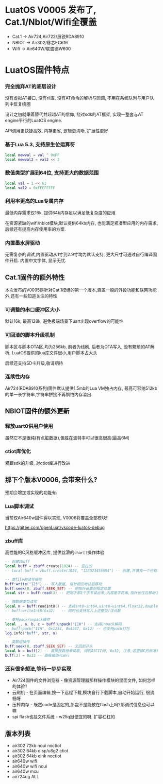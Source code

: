 
# LuatOS V0005 发布了, Cat.1/NbIot/Wifi全覆盖

* Cat.1 -> Air724,Air722/展锐RDA8910
* NBIOT -> Air302/移芯EC616
* Wifi  -> Air640W/联盛德W600

# LuatOS固件特点

### 完全抛弃AT的底层设计

没有虚拟AT接口, 没有ril库, 没有AT命令的解析与回调, 不用在系统队列与用户队列中反复绕圈

设计之初就秉着替代并超越AT的信仰, 绕过sdk的AT框架, 实现一整套与AT engine平行的LuatOS engine.

API调用更快捷高效, 内存更省, 逻辑更清晰, 扩展性更好

### 基于Lua 5.3, 支持原生位运算符

```lua
local newval = val ^ 0xFF
local newval2 = val2 << 3
```

### 数值类型扩展到64位, 支持更大的数据范围

```lua
local val = 1 << 63
local val2 = 0xFFFFFFFF
```

### 利用率更高的Lua专属内存

最低内存需求仅16k, 提供64k内存足以满足低复杂度的应用.

在资源紧缺的wifi/nbiot模块,默认提供64kb内存, 也能满足紧凑型应用的内存需求, 后续还有提高内存使用率的方案.

### 内置墨水屏驱动

无需复杂的调试,内置驱动从1寸到2.9寸均为默认支持, 更大尺寸可通过自行编译固件开启. 内置中文字体, 显示无忧.

## Cat.1固件的额外特性

本次发布的V0005是针对Cat.1模组的第一个版本,涵盖一般的外设功能和联网功能外,还有一些知道关注的特性

### 可调整的串口缓冲区大小

默认16k, 最高128k, 避免极端场景下uart出现overflow的可能性

### 可回滚的脚本升级机制

脚本区与脚本OTA区,均为256kb, 前者为线刷, 后者为OTA写入, 没有繁琐的AT解析, LuatOS提供的lua库文件很小,用户脚本占大头

后续还支持SD卡升级,敬请期待

### 连续性内存

Air724(RDA8910系列)固件默认提供1.5mb的Lua VM独占内存, 最高可容纳512kb的单一长字符串,字符串拼接不再惧怕内存溢出.

## NBIOT固件的额外更新

### 释放uart0供用户使用

虽然它不是很纯(有点脏数据),但胜在波特率可以很高很高(最高6M)

### ctiot库优化

紧跟sdk的升级, 对ctiot库进行改进


## 那下个版本V0006, 会带来什么?

预期会增加或实现的功能有:

### Lua脚本调试

当前仅Air640w固件得以实现, V0006将覆盖全部模块!!

https://gitee.com/openLuat/vscode-luatos-debug

### zbuff库

高性能的C风格缓冲区库, 提供丝滑的`char[]`操作体验

```lua
-- 创建zbuff
local buff = zbuff.create(1024) -- 空白的
-- local buff = zbuff.create(1024, "123321456654") -- 创建,并填充一个已有字符串的内容

-- 类file的读写操作
buff:write("123") -- 写入数据, 指针相应地往后移动
buff:seek(0, zbuff.SEEK_SET) -- 把指针设置到指定位置
local str = buff:read(3) -- 把刚才那3个字节读出来,内容是字符串,指针也往后移动了

-- 按数据类型读写
local n = buff:readInt8() -- 支持int8~int64,uint8~uint64,float32,double64
-- buff:writeInt8(0x32)   -- 同时也支持写入上述整型/浮点数

-- 支持pack/unpack操作
local _, a, b, c = buff:unpack("IIH") -- 支持unpack解码
-- buff:pack("IIH", 0x1234, 0x4567, 0x12) -- 也支持pack打包
log.info("buff", str, n)

-- 类数组操作
buff:seek(0, zbuff.SEEK_SET) -- 又回到开头
local b = buff[2] -- 直接按数组来读取, 得到ASCII码, 0x32, 注意,这里按C的标准来
buff[3] = 0x33 -- 直接赋值可还行
```

### 还有很多想法,等待一步步实现

* Air724固件的文件浏览器 - 像资源管理器那样操作模块的里面文件, 如何怎样的体验?
* 云刷机 - 在页面编辑,按一下远程下载,模块自行下载脚本,自动开始运行, 很流畅呀
* 压榨内存 - 既然code是固定的,那岂不是能放在flash上吗?那调试信息也可以嘛
* spi flash也挂文件系统 - w25q挺便宜的呀, 扩容杠杠的



## 版本列表

* air302 72kb noui noctiot
* air302 64kb disp/u8g2 ctiot
* air302 64kb eink noctiot
* air640w wifi
* air640w wifi noui
* air640w mcu
* air724ug ALL
